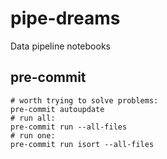 # pipe-dreams
Data pipeline notebooks

## pre-commit
    # worth trying to solve problems:
    pre-commit autoupdate
    # run all:
    pre-commit run --all-files
    # run one:
    pre-commit run isort --all-files